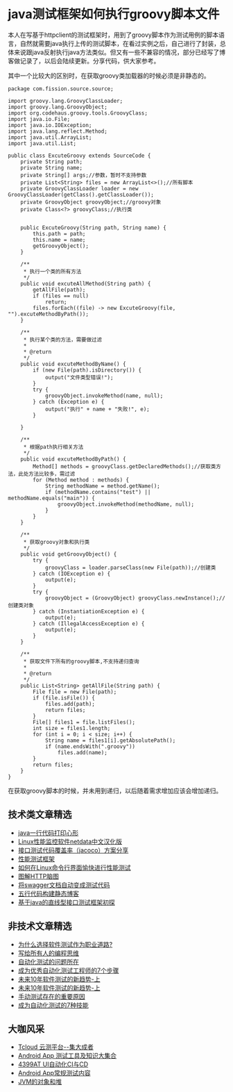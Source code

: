# java测试框架如何执行groovy脚本文件


本人在写基于httpclient的测试框架时，用到了groovy脚本作为测试用例的脚本语言，自然就需要java执行上传的测试脚本，在看过实例之后，自己进行了封装，总体来说跟java反射执行java方法类似。但又有一些不兼容的情况，部分已经写了博客做记录了，以后会陆续更新。分享代码，供大家参考。

其中一个比较大的区别时，在获取groovy类加载器的时候必须是非静态的。


```
package com.fission.source.source;
 
import groovy.lang.GroovyClassLoader;
import groovy.lang.GroovyObject;
import org.codehaus.groovy.tools.GroovyClass;
import java.io.File;
import java.io.IOException;
import java.lang.reflect.Method;
import java.util.ArrayList;
import java.util.List;
 
public class ExcuteGroovy extends SourceCode {
	private String path;
	private String name;
	private String[] args;//参数，暂时不支持参数
	private List<String> files = new ArrayList<>();//所有脚本
	private GroovyClassLoader loader = new GroovyClassLoader(getClass().getClassLoader());
	private GroovyObject groovyObject;//groovy对象
	private Class<?> groovyClass;//执行类
 
 
	public ExcuteGroovy(String path, String name) {
		this.path = path;
		this.name = name;
		getGroovyObject();
	}
 
	/**
	 * 执行一个类的所有方法
	 */
	public void excuteAllMethod(String path) {
		getAllFile(path);
		if (files == null)
			return;
		files.forEach((file) -> new ExcuteGroovy(file, "").excuteMethodByPath());
	}
 
	/**
	 * 执行某个类的方法，需要做过滤
	 *
	 * @return
	 */
	public void excuteMethodByName() {
		if (new File(path).isDirectory()) {
			output("文件类型错误!");
		}
		try {
			groovyObject.invokeMethod(name, null);
		} catch (Exception e) {
			output("执行" + name + "失败!", e);
		}
 
	}
 
	/**
	 * 根据path执行相关方法
	 */
	public void excuteMethodByPath() {
		Method[] methods = groovyClass.getDeclaredMethods();//获取类方法，此处方法比较多，需过滤
		for (Method method : methods) {
			String methodName = method.getName();
			if (methodName.contains("test") || methodName.equals("main")) {
				groovyObject.invokeMethod(methodName, null);
			}
		}
	}
 
	/**
	 * 获取groovy对象和执行类
	 */
	public void getGroovyObject() {
		try {
			groovyClass = loader.parseClass(new File(path));//创建类
		} catch (IOException e) {
			output(e);
		}
		try {
			groovyObject = (GroovyObject) groovyClass.newInstance();//创建类对象
		} catch (InstantiationException e) {
			output(e);
		} catch (IllegalAccessException e) {
			output(e);
		}
	}
 
	/**
	 * 获取文件下所有的groovy脚本,不支持递归查询
	 *
	 * @return
	 */
	public List<String> getAllFile(String path) {
		File file = new File(path);
		if (file.isFile()) {
			files.add(path);
			return files;
		}
		File[] files1 = file.listFiles();
		int size = files1.length;
		for (int i = 0; i < size; i++) {
			String name = files1[i].getAbsolutePath();
			if (name.endsWith(".groovy"))
				files.add(name);
		}
		return files;
	}
}
```
在获取groovy脚本的时候，并未用到递归，以后随着需求增加应该会增加递归。

## 技术类文章精选

- [java一行代码打印心形](https://mp.weixin.qq.com/s/QPSryoSbViVURpSa9QXtpg)
- [Linux性能监控软件netdata中文汉化版](https://mp.weixin.qq.com/s/fdXtK-5WwKnxjLZdyg6-nA)
- [接口测试代码覆盖率（jacoco）方案分享](https://mp.weixin.qq.com/s/D73Sq6NLjeRKN8aCpGLOjQ)
- [性能测试框架](https://mp.weixin.qq.com/s/3_09j7-5ex35u30HQRyWug)
- [如何在Linux命令行界面愉快进行性能测试](https://mp.weixin.qq.com/s/fwGqBe1SpA2V0lPfAOd04Q)
- [图解HTTP脑图](https://mp.weixin.qq.com/s/100Vm8FVEuXs0x6rDGTipw)
- [将swagger文档自动变成测试代码](https://mp.weixin.qq.com/s/SY8mVenj0zMe5b47GS9VSQ)
- [五行代码构建静态博客](https://mp.weixin.qq.com/s/hZnimJOg5OqxRSDyFvuiiQ)
- [基于java的直线型接口测试框架初探](https://mp.weixin.qq.com/s/xhg4exdb1G18-nG5E7exkQ)

## 非技术文章精选
- [为什么选择软件测试作为职业道路?](https://mp.weixin.qq.com/s/o83wYvFUvy17kBPLDO609A)
- [写给所有人的编程思维](https://mp.weixin.qq.com/s/Oj33UCnYfbUgzsBzEm2GPQ)
- [自动化测试的问题所在](https://mp.weixin.qq.com/s/BhvD7BnkBU8hDBsGUWok6g)
- [成为优秀自动化测试工程师的7个步骤](https://mp.weixin.qq.com/s/wdw1l4AZnPpdPBZZueCcnw)
- [未来10年软件测试的新趋势-上](https://mp.weixin.qq.com/s/9XgpIfXQRuKg1Pap-tfqYQ)
- [未来10年软件测试的新趋势-上](https://mp.weixin.qq.com/s/9XgpIfXQRuKg1Pap-tfqYQ)
- [手动测试存在的重要原因](https://mp.weixin.qq.com/s/mW5vryoJIkeskZLkBPFe0Q)
- [成为自动化测试的7种技能](https://mp.weixin.qq.com/s/e-HAGMO0JLR7VBBWLvk0dQ)

## 大咖风采
- [Tcloud 云测平台--集大成者](https://mp.weixin.qq.com/s/29sEO39_NyDiJr-kY5ufdw)
- [Android App 测试工具及知识大集合](https://mp.weixin.qq.com/s/Xk9rCW8whXOTAQuCfhZqTg)
- [4399AT UI自动化CI与CD](https://mp.weixin.qq.com/s/cVwg8ddnScWPX4uldsJ0fA)
- [Android App常规测试内容](https://mp.weixin.qq.com/s/tweeoS5wTqK3k7R2TVuDXA)
- [JVM的对象和堆](https://mp.weixin.qq.com/s/iNDpTz3gBK3By_bvUnrWOA)